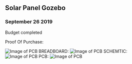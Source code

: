 Solar Panel Gozebo
-------------------
### September 26 2019
Budget completed 

Proof Of Purchase:

![Image of PCB](https://thesweeterman.github.io/TBD/Purchase.PNG)
BREADBOARD:
![Image of PCB](https://thesweeterman.github.io/TBD/BreadB.PNG)
SCHEMTIC:
![Image of PCB](https://thesweeterman.github.io/TBD/Sch.PNG)
PCB:
![Image of PCB](https://thesweeterman.github.io/TBD/PCB.PNG.PNG)
